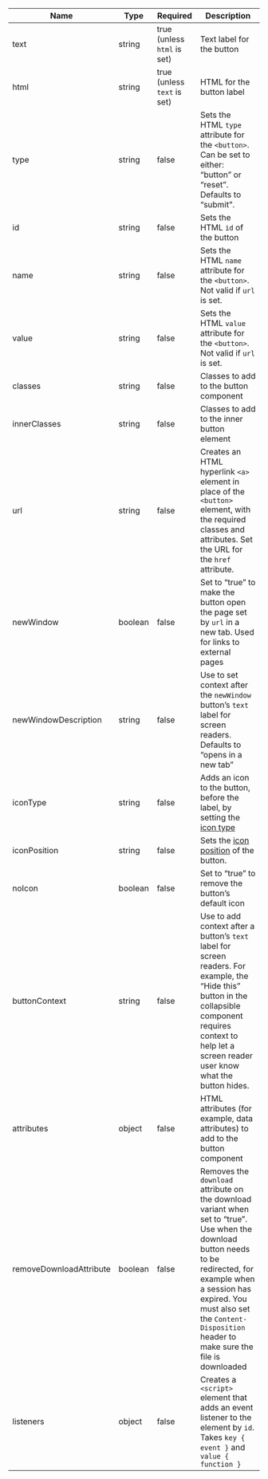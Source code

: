 | Name                    | Type    | Required                    | Description                                                                                                                                                                                                                                                      |
| ----------------------- | ------- | --------------------------- | ---------------------------------------------------------------------------------------------------------------------------------------------------------------------------------------------------------------------------------------------------------------- |
| text                    | string  | true (unless `html` is set) | Text label for the button                                                                                                                                                                                                                                        |
| html                    | string  | true (unless `text` is set) | HTML for the button label                                                                                                                                                                                                                                        |
| type                    | string  | false                       | Sets the HTML `type` attribute for the `<button>`. Can be set to either: “button” or “reset”. Defaults to “submit”.                                                                                                                                              |
| id                      | string  | false                       | Sets the HTML `id` of the button                                                                                                                                                                                                                                 |
| name                    | string  | false                       | Sets the HTML `name` attribute for the `<button>`. Not valid if `url` is set.                                                                                                                                                                                    |
| value                   | string  | false                       | Sets the HTML `value` attribute for the `<button>`. Not valid if `url` is set.                                                                                                                                                                                   |
| classes                 | string  | false                       | Classes to add to the button component                                                                                                                                                                                                                           |
| innerClasses            | string  | false                       | Classes to add to the inner button element                                                                                                                                                                                                                       |
| url                     | string  | false                       | Creates an HTML hyperlink `<a>` element in place of the `<button>` element, with the required classes and attributes. Set the URL for the `href` attribute.                                                                                                      |
| newWindow               | boolean | false                       | Set to “true” to make the button open the page set by `url` in a new tab. Used for links to external pages                                                                                                                                                       |
| newWindowDescription    | string  | false                       | Use to set context after the `newWindow` button’s `text` label for screen readers. Defaults to “opens in a new tab”                                                                                                                                              |
| iconType                | string  | false                       | Adds an icon to the button, before the label, by setting the [icon type](/foundations/icons#icon-type)                                                                                                                                                           |
| iconPosition            | string  | false                       | Sets the [icon position](/foundations/icons#icon-position) of the button.                                                                                                                                                                                        |
| noIcon                  | boolean | false                       | Set to “true” to remove the button’s default icon                                                                                                                                                                                                                |
| buttonContext           | string  | false                       | Use to add context after a button’s `text` label for screen readers. For example, the “Hide this” button in the collapsible component requires context to help let a screen reader user know what the button hides.                                              |
| attributes              | object  | false                       | HTML attributes (for example, data attributes) to add to the button component                                                                                                                                                                                    |
| removeDownloadAttribute | boolean | false                       | Removes the `download` attribute on the download variant when set to “true”. Use when the download button needs to be redirected, for example when a session has expired. You must also set the `Content-Disposition` header to make sure the file is downloaded |
| listeners               | object  | false                       | Creates a `<script>` element that adds an event listener to the element by `id`. Takes `key { event }` and `value { function }`                                                                                                                                  |
